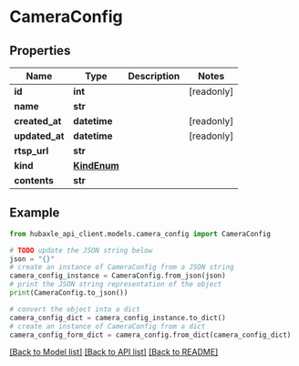 # CameraConfig


## Properties

Name | Type | Description | Notes
------------ | ------------- | ------------- | -------------
**id** | **int** |  | [readonly] 
**name** | **str** |  | 
**created_at** | **datetime** |  | [readonly] 
**updated_at** | **datetime** |  | [readonly] 
**rtsp_url** | **str** |  | 
**kind** | [**KindEnum**](KindEnum.md) |  | 
**contents** | **str** |  | 

## Example

```python
from hubaxle_api_client.models.camera_config import CameraConfig

# TODO update the JSON string below
json = "{}"
# create an instance of CameraConfig from a JSON string
camera_config_instance = CameraConfig.from_json(json)
# print the JSON string representation of the object
print(CameraConfig.to_json())

# convert the object into a dict
camera_config_dict = camera_config_instance.to_dict()
# create an instance of CameraConfig from a dict
camera_config_form_dict = camera_config.from_dict(camera_config_dict)
```
[[Back to Model list]](../README.md#documentation-for-models) [[Back to API list]](../README.md#documentation-for-api-endpoints) [[Back to README]](../README.md)


